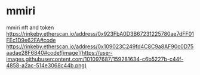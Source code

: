 # mmiri
mmiri nft and token
https://rinkeby.etherscan.io/address/0x923FbA0D3B67231225780ae7dFF01FEc1D9e62FA#code
https://rinkeby.etherscan.io/address/0x109023C249fd4C8C9a8AF90c0D75aadae28F6840#code![image](https://user-images.githubusercontent.com/101097687/159281634-c6b5227b-c44f-4858-a2ac-514e3068c44b.png)

